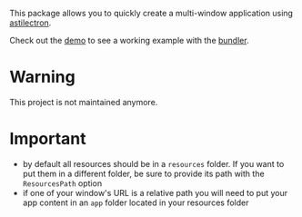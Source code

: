 This package allows you to quickly create a multi-window application using [astilectron](https://github.com/asticode/go-astilectron).

Check out the [demo](https://github.com/asticode/go-astilectron-demo) to see a working example with the [bundler](https://github.com/asticode/go-astilectron-bundler).

# Warning

This project is not maintained anymore.

# Important

- by default all resources should be in a `resources` folder. If you want to put them in a different folder, be sure to provide its path with the `ResourcesPath` option
- if one of your window's URL is a relative path you will need to put your app content in an `app` folder located in your resources folder
